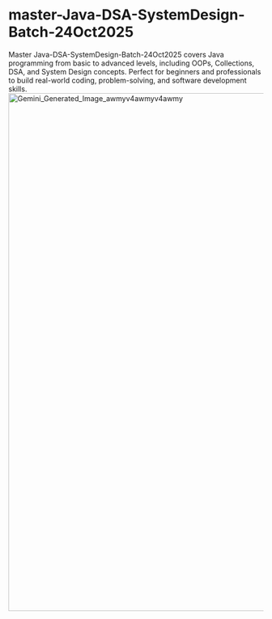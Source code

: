 # master-Java-DSA-SystemDesign-Batch-24Oct2025
Master Java-DSA-SystemDesign-Batch-24Oct2025 covers Java programming from basic to advanced levels, including OOPs, Collections, DSA, and System Design concepts. Perfect for beginners and professionals to build real-world coding, problem-solving, and software development skills.
<img width="1024" height="1024" alt="Gemini_Generated_Image_awmyv4awmyv4awmy" src="https://github.com/user-attachments/assets/b8fd9c61-d0df-42a5-b464-40c4f3a4bc59" />
